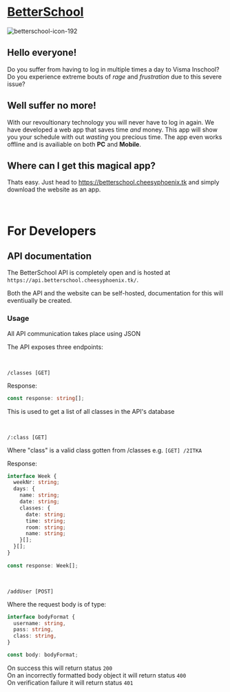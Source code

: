 # [BetterSchool](https://betterschool.cheesyphoenix.tk)

![betterschool-icon-192](https://user-images.githubusercontent.com/30808373/185181607-1bd61fa3-92dd-4413-b342-7d26861f39b9.png)

## **Hello everyone!**

Do you suffer from having to log in multiple times a day to Visma Inschool? Do you experience extreme bouts of *rage* and *frustration* due to this severe issue?


## **Well suffer no more!**

With our revoultionary technology you will never have to log in again. We have developed a web app that saves time *and* money. This app will show you your schedule with out *wasting* you precious time. The app even works offline and is availiable on both **PC** and **Mobile**.

## **Where can I get this magical app?**

Thats easy. Just head to https://betterschool.cheesyphoenix.tk and simply download the website as an app.

<br>

# For Developers

## API documentation

The BetterSchool API is completely open and is hosted at ```https://api.betterschool.cheesyphoenix.tk/```. 

Both the API and the website can be self-hosted, documentation for this will eventiually be created.


### Usage

All API communication takes place using JSON

The API exposes three endpoints: 

<br>

```/classes [GET]```

Response: 
```TypeScript
const response: string[];
```

This is used to get a list of all classes in the API's database

<br>

```/:class [GET]``` 

Where "class" is a valid class gotten from /classes
e.g. ```[GET] /2ITKA```

Response: 
```TypeScript
interface Week {
  weekNr: string;
  days: {
    name: string;
    date: string;
    classes: {
      date: string;
      time: string;
      room: string;
      name: string;
    }[];
  }[];
}
  
const response: Week[];
```

<br>

```/addUser [POST]``` 

Where the request body is of type:
```TypeScript
interface bodyFormat {
  username: string,
  pass: string,
  class: string,
}

const body: bodyFormat;
```

On success this will return status ```200``` <br>
On an incorrectly formatted body object it will return status ```400``` <br>
On verification failure it will return status ```401``` <br>

